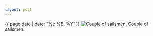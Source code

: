 ```yaml
---
layout: post
---
```


<p>
  <time><a href="/267">{{ page.date | date: "%e %B, %Y" }}</a></time>
  <a href="/267"><img src="{{ site.assets_url }}/267-320.jpg" srcset="{{ site.assets_url }}/267-640.jpg 640w, {{ site.assets_url }}/267-480.jpg 480w, {{ site.assets_url }}/267-320.jpg 320w, {{ site.assets_url }}/267-160.jpg 160w" sizes="(min-width: 700px) 50vw, calc(100vw - 2rem)" alt="Couple of sailsmen." /></a>
  <span>Couple of sailsmen.</span>
</p>
